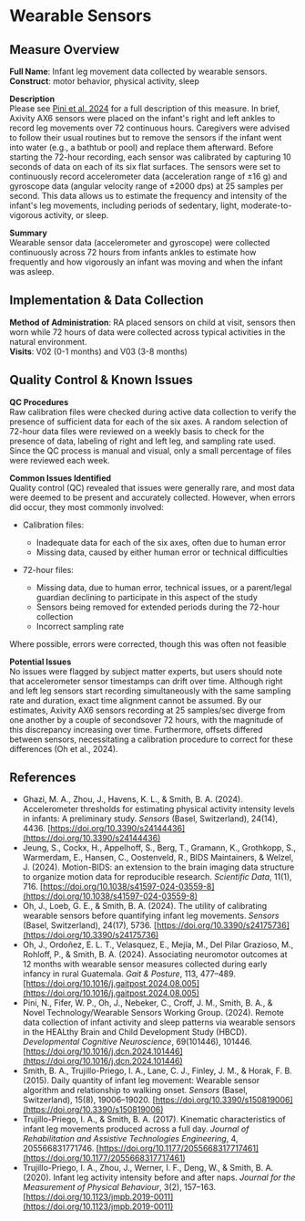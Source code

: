 # Wearable Sensors
## Measure Overview
**Full Name**: Infant leg movement data collected by wearable sensors.   
**Construct**: motor behavior, physical activity, sleep   

**Description**     
Please see [Pini et al. 2024](https://doi.org/10.1016/j.dcn.2024.101446) for a full description of this measure. In brief, Axivity AX6 sensors were placed on the infant's right and left ankles to record leg movements over 72 continuous hours. Caregivers were advised to follow their usual routines but to remove the sensors if the infant went into water (e.g., a bathtub or pool) and replace them afterward. Before starting the 72-hour recording, each sensor was calibrated by capturing 10 seconds of data on each of its six flat surfaces. The sensors were set to continuously record accelerometer data (acceleration range of ±16 g) and gyroscope data (angular velocity range of ±2000 dps) at 25 samples per second. This data allows us to estimate the frequency and intensity of the infant's leg movements, including periods of sedentary, light, moderate-to-vigorous activity, or sleep. 

**Summary**     
Wearable sensor data (accelerometer and gyroscope) were collected continuously across 72 hours from infants ankles to estimate how frequently and how vigorously an infant was moving and when the infant was asleep. 

## Implementation & Data Collection
**Method of Administration**: RA placed sensors on child at visit, sensors then worn while 72 hours of data were collected across typical activities in the natural environment.    
**Visits**: V02 (0-1 months) and V03 (3-8 months)  

## Quality Control & Known Issues
**QC Procedures**   
Raw calibration files were checked during active data collection to verify the presence of sufficient data for each of the six axes. A random selection of 72-hour data files were reviewed on a weekly basis to check for the presence of data, labeling of right and left leg, and sampling rate used. Since the QC process is manual and visual, only a small percentage of files were reviewed each week.

**Common Issues Identified**    
Quality control (QC) revealed that issues were generally rare, and most data were deemed to be present and accurately collected. However, when errors did occur, they most commonly involved:

- Calibration files:
    - Inadequate data for each of the six axes, often due to human error
    - Missing data, caused by either human error or technical difficulties

- 72-hour files:
    - Missing data, due to human error, technical issues, or a parent/legal guardian declining to participate in this aspect of the study
    - Sensors being removed for extended periods during the 72-hour collection
    - Incorrect sampling rate

Where possible, errors were corrected, though this was often not feasible

**Potential Issues**  
No issues were flagged by subject matter experts, but users should note that accelerometer sensor timestamps can drift over time. Although right and left leg sensors start recording simultaneously with the same sampling rate and duration, exact time alignment cannot be assumed. By our estimates, Axivity AX6 sensors recording at 25 samples/sec diverge from one another by a couple of secondsover 72 hours, with the magnitude of this discrepancy increasing over time. Furthermore, offsets differed between sensors, necessitating a calibration procedure to correct for these differences (Oh et al., 2024).

## References
- Ghazi, M. A., Zhou, J., Havens, K. L., & Smith, B. A. (2024). Accelerometer thresholds for estimating physical activity intensity levels in infants: A preliminary study. *Sensors* (Basel, Switzerland), 24(14), 4436. [https://doi.org/10.3390/s24144436](https://doi.org/10.3390/s24144436)
- Jeung, S., Cockx, H., Appelhoff, S., Berg, T., Gramann, K., Grothkopp, S., Warmerdam, E., Hansen, C., Oostenveld, R., BIDS Maintainers, & Welzel, J. (2024). Motion-BIDS: an extension to the brain imaging data structure to organize motion data for reproducible research. *Scientific Data*, 11(1), 716. [https://doi.org/10.1038/s41597-024-03559-8](https://doi.org/10.1038/s41597-024-03559-8)
- Oh, J., Loeb, G. E., & Smith, B. A. (2024). The utility of calibrating wearable sensors before quantifying infant leg movements. *Sensors* (Basel, Switzerland), 24(17), 5736. [https://doi.org/10.3390/s24175736](https://doi.org/10.3390/s24175736)
- Oh, J., Ordoñez, E. L. T., Velasquez, E., Mejía, M., Del Pilar Grazioso, M., Rohloff, P., & Smith, B. A. (2024). Associating neuromotor outcomes at 12 months with wearable sensor measures collected during early infancy in rural Guatemala. *Gait & Posture*, 113, 477–489. [https://doi.org/10.1016/j.gaitpost.2024.08.005](https://doi.org/10.1016/j.gaitpost.2024.08.005)
- Pini, N., Fifer, W. P., Oh, J., Nebeker, C., Croff, J. M., Smith, B. A., & Novel Technology/Wearable Sensors Working Group. (2024). Remote data collection of infant activity and sleep patterns via wearable sensors in the HEALthy Brain and Child Development Study (HBCD). *Developmental Cognitive Neuroscience*, 69(101446), 101446. [https://doi.org/10.1016/j.dcn.2024.101446](https://doi.org/10.1016/j.dcn.2024.101446)
- Smith, B. A., Trujillo-Priego, I. A., Lane, C. J., Finley, J. M., & Horak, F. B. (2015). Daily quantity of infant leg movement: Wearable sensor algorithm and relationship to walking onset. *Sensors* (Basel, Switzerland), 15(8), 19006–19020. [https://doi.org/10.3390/s150819006](https://doi.org/10.3390/s150819006)
- Trujillo-Priego, I. A., & Smith, B. A. (2017). Kinematic characteristics of infant leg movements produced across a full day. *Journal of Rehabilitation and Assistive Technologies Engineering*, 4, 205566831771746. [https://doi.org/10.1177/2055668317717461](https://doi.org/10.1177/2055668317717461)
- Trujillo-Priego, I. A., Zhou, J., Werner, I. F., Deng, W., & Smith, B. A. (2020). Infant leg activity intensity before and after naps. *Journal for the Measurement of Physical Behaviour*, 3(2), 157–163.[https://doi.org/10.1123/jmpb.2019-0011](https://doi.org/10.1123/jmpb.2019-0011)